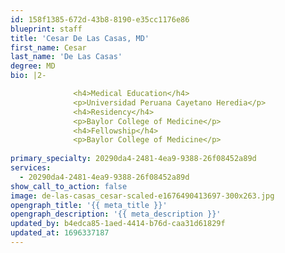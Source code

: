 ```yaml
---
id: 158f1385-672d-43b8-8190-e35cc1176e86
blueprint: staff
title: 'Cesar De Las Casas, MD'
first_name: Cesar
last_name: 'De Las Casas'
degree: MD
bio: |2-

              <h4>Medical Education</h4>
              <p>Universidad Peruana Cayetano Heredia</p>
              <h4>Residency</h4>
              <p>Baylor College of Medicine</p>
              <h4>Fellowship</h4>
              <p>Baylor College of Medicine</p>
          
primary_specialty: 20290da4-2481-4ea9-9388-26f08452a89d
services:
  - 20290da4-2481-4ea9-9388-26f08452a89d
show_call_to_action: false
image: de-las-casas_cesar-scaled-e1676490413697-300x263.jpg
opengraph_title: '{{ meta_title }}'
opengraph_description: '{{ meta_description }}'
updated_by: b4edca85-1aed-4414-b76d-caa31d61829f
updated_at: 1696337187
---
```

